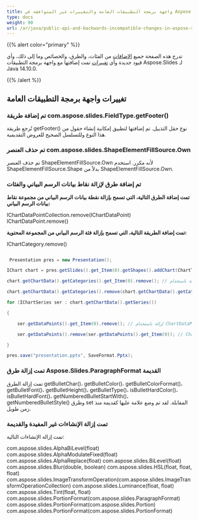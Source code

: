 ```yaml
---
title: واجهة برمجة التطبيقات العامة والتغييرات غير المتوافقة في Aspose.Slides لـ Java 14.10.0
type: docs
weight: 90
url: /ar/java/public-api-and-backwards-incompatible-changes-in-aspose-slides-for-java-14-10-0/
---
```


{{% alert color="primary" %}} 

تدرج هذه الصفحة جميع [الإضافات](/slides/ar/java/public-api-and-backwards-incompatible-changes-in-aspose-slides-for-java-14-10-0/) من الفئات، والطرق، والخصائص وما إلى ذلك، وأي قيود جديدة وأي [تغييرات](/slides/ar/java/public-api-and-backwards-incompatible-changes-in-aspose-slides-for-java-14-10-0/) تمت إضافتها مع واجهة برمجة التطبيقات Aspose.Slides لـ Java 14.10.0.

{{% /alert %}} 
## **تغييرات واجهة برمجة التطبيقات العامة**
### **تم إضافة طريقة com.aspose.slides.FieldType.getFooter()**
تُرجع طريقة getFooter() نوع حقل التذييل. تم إضافتها لتطبيق إمكانية إنشاء حقول من هذا النوع وللتسلسل الصحيح للعروض التقديمية.
### **تم حذف العنصر com.aspose.slides.ShapeElementFillSource.Own**
تم حذف العنصر ShapeElementFillSource.Own لأنه مكرر. استخدم ShapeElementFillSource.Shape بدلاً من ShapeElementFillSource.Own.
### **تم إضافة طرق لإزالة نقاط بيانات الرسم البياني والفئات**
**تمت إضافة الطرق التالية، التي تسمح بإزالة نقطة بيانات الرسم البياني من مجموعة نقاط بيانات الرسم البياني:**

IChartDataPointCollection.remove(IChartDataPoint)
IChartDataPoint.remove()

**تمت إضافة الطريقة التالية، التي تسمح بإزالة فئة الرسم البياني من المجموعة المحتوية:**

IChartCategory.remove()

``` java

 Presentation pres = new Presentation();

IChart chart = pres.getSlides().get_Item(0).getShapes().addChart(ChartType.ClusteredColumn, 50, 50, 450, 400, true);

chart.getChartData().getCategories().get_Item(0).remove(); // إزالة باستخدام ChartCategory.remove()

chart.getChartData().getCategories().remove(chart.getChartData().getCategories().get_Item(0)); // إزالة باستخدام ChartCategoryCollection.remove()

for (IChartSeries ser : chart.getChartData().getSeries())

{

    ser.getDataPoints().get_Item(0).remove(); // إزالة باستخدام ChartDataPoint.remove()

    ser.getDataPoints().remove(ser.getDataPoints().get_Item(0)); // ChartDataPointCollection.remove()

}

pres.save("presentation.pptx", SaveFormat.Pptx);

```
### **تمت إزالة طرق Aspose.Slides.ParagraphFormat القديمة**
تمت إزالة الطرق getBulletChar()، getBulletColor()، getBulletColorFormat()، getBulletFont()، getBulletHeight()، getBulletType()، isBulletHardColor()، isBulletHardFont()، getNumberedBulletStartWith()، getNumberedBulletStyle() وطرق set المقابلة. لقد تم وضع علامة عليها كقديمة منذ زمن طويل.
### **تمت إزالة الإنشاءات غير المفيدة والقديمة**
تمت إزالة الإنشاءات التالية:

com.aspose.slides.AlphaBiLevel(float)
com.aspose.slides.AlphaModulateFixed(float)
com.aspose.slides.AlphaReplace(float)
com.aspose.slides.BiLevel(float)
com.aspose.slides.Blur(double, boolean)
com.aspose.slides.HSL(float, float, float)
com.aspose.slides.ImageTransformOperation(com.aspose.slides.ImageTransformOperationCollection)
com.aspose.slides.Luminance(float, float)
com.aspose.slides.Tint(float, float)
com.aspose.slides.PortionFormat(com.aspose.slides.ParagraphFormat)
com.aspose.slides.PortionFormat(com.aspose.slides.Portion)
com.aspose.slides.PortionFormat(com.aspose.slides.PortionFormat)